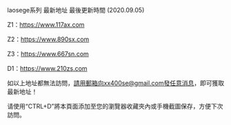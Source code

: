 laosege系列 最新地址 最後更新時間 (2020.09.05)

Z1：https://www.117ax.com

Z2：https://www.890sx.com

Z3：https://www.667sn.com

D1：https://www.210zs.com

如以上地址都無法訪問，請用郵箱向xx400se@gmail.com發任意消息，即可獲取最新地址！

请使用“CTRL+D”將本頁面添加至您的瀏覽器收藏夾內或手機截圖保存，方便下次訪問。
